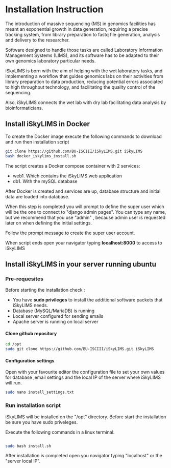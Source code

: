 # Installation Instruction

The introduction of massive sequencing (MS) in genomics facilities has meant an exponential growth in data generation, requiring a precise tracking system, from library preparation to fastq file generation, analysis and delivery to the researcher.

Software designed to handle those tasks are called Laboratory Information Management Systems (LIMS), and its software has to be adapted to their own genomics laboratory particular needs.

iSkyLIMS is born with the aim of helping with the wet laboratory tasks, and implementing a workflow that guides genomics labs on their activities from library preparation to data production, reducing potential errors associated to high throughput technology, and facilitating the quality control of the sequencing.

Also, iSkyLIMS connects the wet lab with dry lab facilitating data analysis by bioinformaticians.

## Install iSkyLIMS in Docker

To create the Docker image execute the following commands to download and run then installation script


```bash
git clone https://github.com/BU-ISCIII/iSkyLIMS.git iSkyLIMS
bash docker_iskylims_install.sh
```

The script creates a Docker compose container with 2 services:

- web1. Which contains the iSkyLIMS web application
- db1. With the mySQL database

After Docker is created and services are up, database structure and initial data are loaded into database.

When this step is completed you will prompt to define the super user which will be the one to connect to "django admin pages". You can type any name, but we recommend that you use "admin" , because admin user is requested later on when defining the initial settings.

Follow the prompt message to create the super user account.

When script ends open your navigator typing **localhost:8000** to access to iSkyLIMS


## Install iSkyLIMS in your server running ubuntu

### Pre-requesites
Before starting the installation check :
- You have **sudo privileges** to install the additional software packets that iSkyLIMS needs.
- Database (MySQL/MariaDB) is running  
- Local server configured for sending emails
- Apache server is running on local server

#### Clone github repository
```bash
cd /opt
sudo git clone https://github.com/BU-ISCIII/iSkyLIMS.git iSkyLIMS
```
#### Configuration settings

Open with your favourite editor the configuration file to set your own values for
database ,email settings and the local IP of the server where iSkyLIMS will run.
```bash
sudo nano install_settings.txt
```

### Run installation script

iSkyLIMS will be installed on the "/opt" directory. Before start the installation be sure you have sudo priveleges.

Execute the following commands in a linux terminal.

```bash

sudo bash install.sh
```

After installation is completed open you navigator typing "localhost" or the "server local IP".
